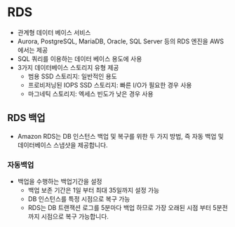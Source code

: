 
# RDS
 - 관계형 데이터 베이스 서비스
 - Aurora, PostgreSQL, MariaDB, Oracle, SQL Server 등의 RDS 엔진을 AWS에서는 제공
 - SQL 쿼리를 이용하는 데이터 베이스 용도에 사용
 - 3가지 데이터베이스 스토리지 유형 제공
	 - 범용 SSD 스토리지: 일반적인 용도
	 - 프로비저닝된 IOPS SSD 스토리지: 빠른 I/O가 필요한 경우 사용
	 - 마그네틱 스토리지: 엑세스 빈도가 낮은 경우 사용
## RDS 백업
- Amazon RDS는 DB 인스턴스 백업 및 복구를 위한 두 가지 방법, 즉 자동 백업 및 데이터베이스 스냅샷을 제공합니다.

### 자동백업
- 백업을 수행하는 백업기간을 설정
	- 백업 보존 기간은 1일 부터 최대 35일까지 설정 가능
	- DB 인스턴스를 특정 시점으로 복구 가능
	- RDS는 DB 트랜잭션 로그를 5분마다 백업 하므로 가장 오래된 시점 부터 5분전까지 시점으로 복구 가능합니다.
